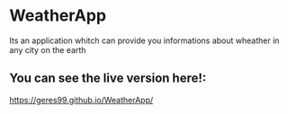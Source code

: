 # WeatherApp
Its an application whitch can provide you informations about wheather in any city on the earth

## You can see the live version here!:
https://geres99.github.io/WeatherApp/
